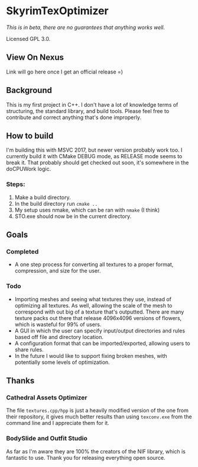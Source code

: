 # SkyrimTexOptimizer
_This is in beta, there are no guarantees that anything works well._

Licensed GPL 3.0.

## View On Nexus

Link will go here once I get an official release =)

## Background

This is my first project in C++.
I don't have a lot of knowledge terms of structuring, the standard library, and build tools.
Please feel free to contribute and correct anything that's done improperly.

## How to build

I'm building this with MSVC 2017, but newer version probably work too.
I currently build it with CMake DEBUG mode, as RELEASE mode seems to break it.
That probably should get checked out soon, it's somewhere in the doCPUWork logic.

### Steps:

1. Make a build directory.
2. In the build directory run `cmake ..`
3. My setup uses nmake, which can be ran with `nmake` (I think)
4. STO.exe should now be in the current directory.

## Goals

### Completed
- A one step process for converting all textures to a proper format, compression, and size for the user.

### Todo

- Importing meshes and seeing what textures they use, instead of optimizing all textures.
  As well, allowing the scale of the mesh to correspond with out big of a texture that's outputted.
  There are many texture packs out there that release 4096x4096 versions of flowers, which is wasteful for 99% of users.
- A GUI in which the user can specify input/output directories and rules based off file and directory location.
- A configuration format that can be imported/exported, allowing users to share rules.
- In the future I would like to support fixing broken meshes, with potentially some levels of optimization.

## Thanks

### Cathedral Assets Optimizer

The file `textures.cpp/hpp` is just a heavily modified version of the one from their repository, it gives much better
results than using `texconv.exe` from the command line and I appreciate them for it. 

### BodySlide and Outfit Studio

As far as I'm aware they are 100% the creators of the NIF library, which is fantastic to use.
Thank you for releasing everything open source.
